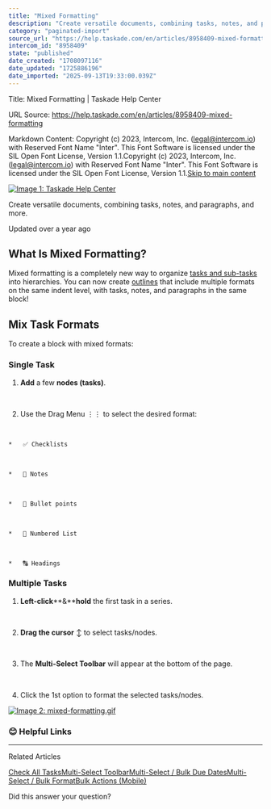 ```yaml
---
title: "Mixed Formatting"
description: "Create versatile documents, combining tasks, notes, and paragraphs, and more."
category: "paginated-import"
source_url: "https://help.taskade.com/en/articles/8958409-mixed-formatting"
intercom_id: "8958409"
state: "published"
date_created: "1708097116"
date_updated: "1725886196"
date_imported: "2025-09-13T19:33:00.039Z"
---
```


Title: Mixed Formatting | Taskade Help Center

URL Source: https://help.taskade.com/en/articles/8958409-mixed-formatting

Markdown Content:
Copyright (c) 2023, Intercom, Inc. (legal@intercom.io) with Reserved Font Name "Inter". This Font Software is licensed under the SIL Open Font License, Version 1.1.Copyright (c) 2023, Intercom, Inc. (legal@intercom.io) with Reserved Font Name "Inter". This Font Software is licensed under the SIL Open Font License, Version 1.1.[Skip to main content](https://help.taskade.com/en/articles/8958409-mixed-formatting#main-content)

[![Image 1: Taskade Help Center](https://downloads.intercomcdn.com/i/o/490280/d14603621e78c833c2d0e66f/2d1230f35f3009fff25b2989e93312a5.png)](https://help.taskade.com/en/)

Create versatile documents, combining tasks, notes, and paragraphs, and more.

Updated over a year ago

**What Is Mixed Formatting?**
-----------------------------

Mixed formatting is a completely new way to organize [tasks and sub-tasks](https://intercom.help/taskade/en/articles/8958371) into hierarchies. You can now create [outlines](https://intercom.help/taskade/en/articles/8958402) that include multiple formats on the same indent level, with tasks, notes, and paragraphs in the same block!

**Mix Task Formats**
--------------------

To create a block with mixed formats:

### Single Task

1.   **Add** a few **nodes (tasks)**.

​

2.   Use the Drag Menu ⋮⋮ to select the desired format:

​

    *   ✅ Checklists

​

    *   📝 Notes

​

    *   🔘 Bullet points

​

    *   🔢 Numbered List

​

    *   🔠 Headings

### **Multiple Tasks**

1.   **Left-click****&****hold** the first task in a series.

​

2.   **Drag the cursor** ↕️ to select tasks/nodes.

​

3.   The **Multi-Select Toolbar** will appear at the bottom of the page.

​

4.   Click the 1st option to format the selected tasks/nodes.

[![Image 2: mixed-formatting.gif](https://taskade.intercom-attachments-7.com/i/o/965373684/b4536940b5dbbdcf108b3324/7661747910675?expires=1757793600&signature=d6df81b3e01e582e9d4fcb7649f9f777daa2b9e47d49e56bbe58c606b1069e10&req=fSYiFc59m4lbFb4f3HP0gHZU%2B6K0uloghubeG3q%2FJIlm5Wp7a7wUneypHyq1%0AOYp3OHg1M%2F69k8mhEQ%3D%3D%0A)](https://taskade.intercom-attachments-7.com/i/o/965373684/b4536940b5dbbdcf108b3324/7661747910675?expires=1757793600&signature=d6df81b3e01e582e9d4fcb7649f9f777daa2b9e47d49e56bbe58c606b1069e10&req=fSYiFc59m4lbFb4f3HP0gHZU%2B6K0uloghubeG3q%2FJIlm5Wp7a7wUneypHyq1%0AOYp3OHg1M%2F69k8mhEQ%3D%3D%0A)

### **😊 Helpful Links**

* * *

Related Articles

[Check All Tasks](https://help.taskade.com/en/articles/8958411-check-all-tasks)[Multi-Select Toolbar](https://help.taskade.com/en/articles/8958502-multi-select-toolbar)[Multi-Select / Bulk Due Dates](https://help.taskade.com/en/articles/8958525-multi-select-bulk-due-dates)[Multi-Select / Bulk Format](https://help.taskade.com/en/articles/8958527-multi-select-bulk-format)[Bulk Actions (Mobile)](https://help.taskade.com/en/articles/8958578-bulk-actions-mobile)

Did this answer your question?
